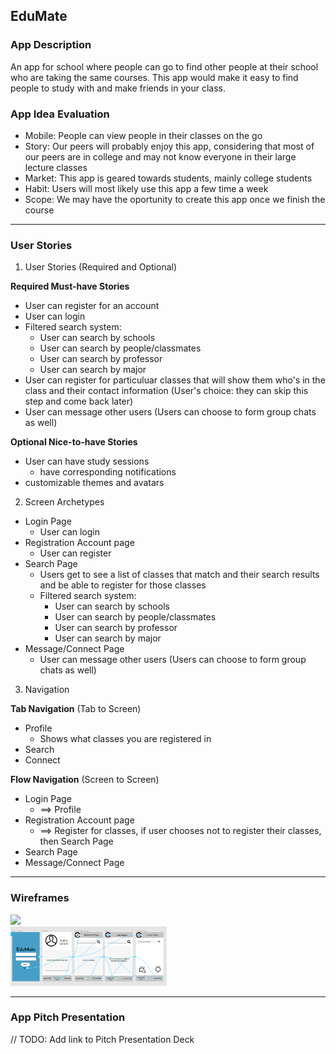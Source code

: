 ## EduMate 

### App Description
An app for school where people can go to find other people at their school who are taking the same courses. This app would make it easy to find people to study with and make friends in your class.

### App Idea Evaluation
- Mobile: People can view people in their classes on the go
- Story: Our peers will probably enjoy this app, considering that most of our peers are in college and may not know everyone in their large lecture classes
- Market: This app is geared towards students, mainly college students
- Habit: Users will most likely use this app a few time a week
- Scope: We may have the oportunity to create this app once we finish the course

---

### User Stories
1. User Stories (Required and Optional)

**Required Must-have Stories**

 * User can register for an account
 * User can login
 * Filtered search system:
     * User can search by schools
     * User can search by people/classmates
     * User can search by professor
     * User can search by major
 * User can register for particuluar classes that will show them who's in the class and their contact information (User's choice: they can skip this step and come back later)
 * User can message other users (Users can choose to form group chats as well)
 
**Optional Nice-to-have Stories**

 * User can have study sessions
     * have corresponding notifications
 * customizable themes and avatars
 
 
 2. Screen Archetypes

 * Login Page
   * User can login
 * Registration Account page
   * User can register
 * Search Page
     * Users get to see a list of classes that match and their search results and be able to register for those classes
     * Filtered search system:
         * User can search by schools
         * User can search by people/classmates
         * User can search by professor
         * User can search by major
 * Message/Connect Page
     * User can message other users (Users can choose to form group chats as well)
 

3. Navigation

**Tab Navigation** (Tab to Screen)

 * Profile
     * Shows what classes you are registered in
 * Search
 * Connect
 
**Flow Navigation** (Screen to Screen)

 * Login Page
     * ==> Profile
 * Registration Account page
     * ==> Register for classes, if user chooses not to register their classes, then Search Page
 * Search Page
 * Message/Connect Page
---

### Wireframes
<img src="http://g.recordit.co/UBIaPmejnk.gif" width=200><br>
<img src="https://github.com/Group44Android/EduMate/raw/master/Screen%20Shot%202018-11-17%20at%206.21.06%20PM.png" width="250" />


---

### App Pitch Presentation
// TODO: Add link to Pitch Presentation Deck
